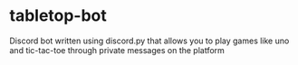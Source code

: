 # tabletop-bot
Discord bot written using discord.py that allows you to play games like uno and tic-tac-toe through private messages on the platform

